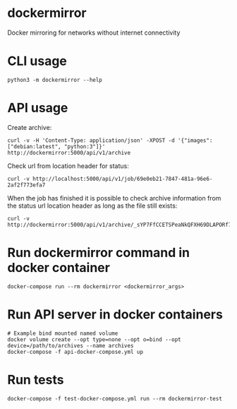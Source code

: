 # dockermirror
Docker mirroring for networks without internet connectivity

# CLI usage

    python3 -m dockermirror --help

# API usage
Create archive:

    curl -v -H 'Content-Type: application/json' -XPOST -d '{"images": ["debian:latest", "python:3"]}' http://dockermirror:5000/api/v1/archive

Check url from location header for status:

    curl -v http://localhost:5000/api/v1/job/69e0eb21-7847-481a-96e6-2af2f773efa7

When the job has finished it is possible to check archive information from the status url location header as long as the file still exists:

    curl -v http://dockermirror:5000/api/v1/archive/_sYP7FfCCETSPeaNkQFXH69DLAPORf7ly2EhpGSQ1Ak.tar

# Run dockermirror command in docker container

    docker-compose run --rm dockermirror <dockermirror_args>

# Run API server in docker containers

    # Example bind mounted named volume
    docker volume create --opt type=none --opt o=bind --opt device=/path/to/archives --name archives
    docker-compose -f api-docker-compose.yml up

# Run tests

    docker-compose -f test-docker-compose.yml run --rm dockermirror-test
